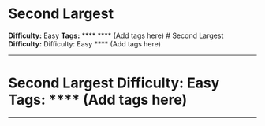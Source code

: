 # Second Largest

**Difficulty:** Easy
**Tags:** **** **** (Add tags here) # Second Largest **Difficulty:** Difficulty: Easy **** (Add tags here)

---

# Second Largest **Difficulty:** Easy **Tags:** **** (Add tags here) 

---
